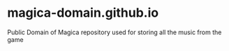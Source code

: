 # magica-domain.github.io
Public Domain of Magica repository used for storing all the music from the game
